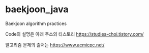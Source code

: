 # baekjoon_java
Baekjoon algorithm practices


Code의 설명은 아래 주소의 티스토리
https://studies-choi.tistory.com/

알고리즘 문제의 출처는
https://www.acmicpc.net/
